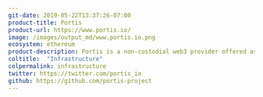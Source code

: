 ```yaml
---
git-date: 2019-05-22T13:37:26-07:00
product-title: Portis
product-url: https://www.portis.io/
image: /images/output_md/www.portis.io.png
ecosystem: ethereum
product-description: Portis is a non-custodial web3 provider offered as an SDK to developers.
coltitle:  "Infrastructure"
colpermalink: infrastructure
twitter: https://twitter.com/portis_io
github: https://github.com/portis-project
---
```

